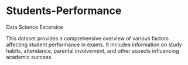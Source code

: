 # Students-Performance
Data Science Excersice

This dataset provides a comprehensive overview of various factors affecting student performance in exams. It includes information on study habits, attendance, parental involvement, and other aspects influencing academic success.
